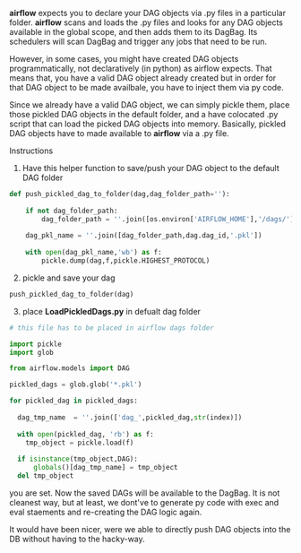 __airflow__ expects you to declare your DAG objects via .py files in a particular folder. __airflow__ scans and loads the .py files and looks for any DAG objects available in the global scope, and then adds them to its DagBag. Its schedulers will scan DagBag and trigger any jobs that need to be run.

However, in some cases, you might have created DAG objects programmatically, not declaratively (in python) as airflow expects. That means that, you have a valid DAG object already created but in order for that DAG object to be made availbale, you have to inject them via py code.

Since we already have a valid DAG object, we can simply pickle them, place those pickled DAG objects in the default folder, and a have colocated .py script that can load the picked DAG objects into memory. Basically, pickled DAG objects have to made available to __airflow__ via a .py file.

Instructions


1. Have this helper function to save/push your DAG object to the default DAG folder
```python
def push_pickled_dag_to_folder(dag,dag_folder_path=''):
    
    if not dag_folder_path:
        dag_folder_path = ''.join([os.environ['AIRFLOW_HOME'],'/dags/'])
    
    dag_pkl_name = ''.join([dag_folder_path,dag.dag_id,'.pkl'])
    
    with open(dag_pkl_name,'wb') as f:
        pickle.dump(dag,f,pickle.HIGHEST_PROTOCOL)

```
2. pickle and save your dag
```python
push_pickled_dag_to_folder(dag)
```
3. place __LoadPickledDags.py__ in defualt dag folder
```python
# this file has to be placed in airflow dags folder

import pickle
import glob

from airflow.models import DAG

pickled_dags = glob.glob('*.pkl')

for pickled_dag in pickled_dags:
	
  dag_tmp_name  = ''.join(['dag_',pickled_dag,str(index)])
	
  with open(pickled_dag, 'rb') as f:
    tmp_object = pickle.load(f)
		
  if isinstance(tmp_object,DAG):
      globals()[dag_tmp_name] = tmp_object
  del tmp_object
```

you are set. Now the saved DAGs will be available to the DagBag. It is not cleanest way, but at least, we dont've to generate py code with exec and eval staements and re-creating the DAG logic again.

It would have been nicer, were we able to directly push DAG objects into the DB without having to the hacky-way.